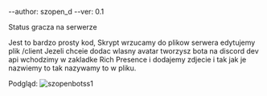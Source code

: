 --author: szopen_d
--ver: 0.1

Status gracza na serwerze 

Jest to bardzo prosty kod, Skrypt wrzucamy do plikow serwera edytujemy plik /client 
Jezeli chceie dodac wlasny avatar tworzysz bota na discord dev api wchodzimy w zakladke Rich Presence i dodajemy zdjecie
i tak jak je nazwiemy to tak nazywamy to w pliku.




Podgląd:
![szopenbotss1](https://user-images.githubusercontent.com/109073610/191238079-b03a4da2-830b-4af9-bf0a-de9feaf48614.png)

